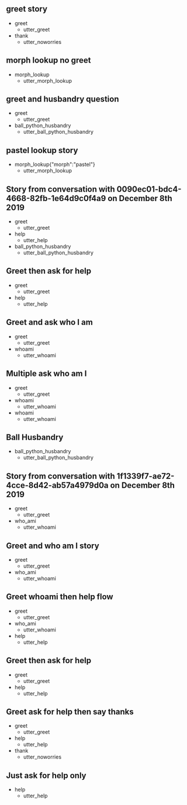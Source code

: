 ## greet story
* greet
    - utter_greet
* thank
    - utter_noworries

## morph lookup no greet
* morph_lookup
    - utter_morph_lookup

## greet and husbandry question
* greet
    - utter_greet
* ball_python_husbandry
    - utter_ball_python_husbandry

## pastel lookup story
* morph_lookup{"morph":"pastel"}
    - utter_morph_lookup

## Story from conversation with 0090ec01-bdc4-4668-82fb-1e64d9c0f4a9 on December 8th 2019

* greet
    - utter_greet
* help
    - utter_help
* ball_python_husbandry
    - utter_ball_python_husbandry

## Greet then ask for help

* greet
    - utter_greet
* help
    - utter_help

## Greet and ask who I am

* greet
    - utter_greet
* whoami
    - utter_whoami

## Multiple ask who am I

* greet
    - utter_greet
* whoami
    - utter_whoami
* whoami
    - utter_whoami

## Ball Husbandry

* ball_python_husbandry
    - utter_ball_python_husbandry

## Story from conversation with 1f1339f7-ae72-4cce-8d42-ab57a4979d0a on December 8th 2019

* greet
    - utter_greet
* who_ami
    - utter_whoami

## Greet and who am I story

* greet
    - utter_greet
* who_ami
    - utter_whoami

## Greet whoami then help flow

* greet
    - utter_greet
* who_ami
    - utter_whoami
* help
    - utter_help

## Greet then ask for help

* greet
    - utter_greet
* help
    - utter_help

## Greet ask for help then say thanks

* greet
    - utter_greet
* help
    - utter_help
* thank
    - utter_noworries

## Just ask for help only

* help
    - utter_help